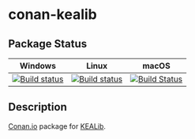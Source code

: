 # conan-kealib

## Package Status

| Windows | Linux | macOS |
|:-------:|:-----:|:-----:|
|[![Build status](https://ci.appveyor.com/api/projects/status/f9lt3gmwmda2olty/branch/testing%2F1.4.13?svg=true)](https://ci.appveyor.com/project/SpaceIm/conan-kealib)|[![Build status](https://github.com/SpaceIm/conan-kealib/workflows/.github/workflows/conan.yml/badge.svg?branch=testing%2F1.4.13)](https://github.com/SpaceIm/conan-kealib/actions?query=branch%3Atesting%2F1.4.13)|[![Build Status](https://travis-ci.com/SpaceIm/conan-kealib.svg?branch=testing%2F1.4.13)](https://travis-ci.com/SpaceIm/conan-kealib)|

## Description

[Conan.io](https://conan.io) package for [KEALib](https://github.com/ubarsc/kealib).
